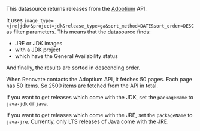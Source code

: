 This datasource returns releases from the [Adoptium](https://adoptium.net/) API.

It uses `image_type=<jre|jdk>&project=jdk&release_type=ga&sort_method=DATE&sort_order=DESC` as filter parameters.
This means that the datasource finds:

- JRE or JDK images
- with a JDK project
- which have the General Availability status

And finally, the results are sorted in descending order.

When Renovate contacts the Adoptium API, it fetches 50 pages.
Each page has 50 items.
So 2500 items are fetched from the API in total.

If you want to get releases which come with the JDK, set the `packageName` to `java-jdk` or `java`.

If you want to get releases which come with the JRE, set the `packageName` to `java-jre`.
Currently, only LTS releases of Java come with the JRE.
